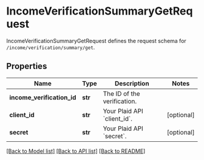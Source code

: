# IncomeVerificationSummaryGetRequest

IncomeVerificationSummaryGetRequest defines the request schema for `/income/verification/summary/get`.
## Properties
Name | Type | Description | Notes
------------ | ------------- | ------------- | -------------
**income_verification_id** | **str** | The ID of the verification. | 
**client_id** | **str** | Your Plaid API &#x60;client_id&#x60;. | [optional] 
**secret** | **str** | Your Plaid API &#x60;secret&#x60;. | [optional] 

[[Back to Model list]](../README.md#documentation-for-models) [[Back to API list]](../README.md#documentation-for-api-endpoints) [[Back to README]](../README.md)


